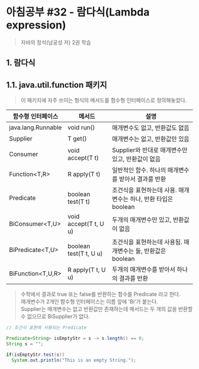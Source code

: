 # 아침공부 #32 - 람다식(Lambda expression)
>자바의 정석(남궁성 저) 2권 학습  


## 1. 람다식

## 1.1. java.util.function 패키지
>이 패키지에 자주 쓰이는 형식의 메서드를 함수형 인터페이스로 정의해놓았다.

|함수형 인터페이스|메서드|설명|
|---|---|---|
|java.lang.Runnable|void run()|매개변수도 없고, 반환값도 없음|
|Supplier<T>|T get()|매개변수는 없고, 반환값만 있음|
|Consumer<T>|void accept(T t)|Supplier와 반대로 매개변수만 있고, 반환값이 없음|
|Function<T,R>|R apply(T t)|일반적인 함수. 하나의 매개변수를 받아서 결과를 반환|
|Predicate<T>|boolean test(T t)|조건식을 표현하는데 사용. 매개변수는 하나, 반환 타입은 boolean|
|BiConsumer<T,U>|void accept(T t, U u)|두개의 매개변수만 있고, 반환값이 없음|
|BiPredicate<T,U>|boolean test(T t, U u)|조건식을 표현하는데 사용됨. 매개변수는 둘, 반환값은 boolean|
|BiFunction<T,U,R>|R apply(T t, U u)|두개의 매개변수를 받아서 하나의 결과를 반환|

>수학에서 결과로 true 또는 false를 반환하는 함수를 Predicate 라고 한다.  
>매개변수가 2개인 함수형 인터페이스는 이름 앞에 'Bi'가 붙는다.  
>Supplier는 매개변수는 없고 반환값만 존재하는데 메서드는 두 개의 값을 반환할 수 없으므로 BiSupplier가 없다.

~~~java
// 조건식 표현에 사용되는 Predicate

Predicate<String> isEmptyStr = s -> s.length() == 0;
String s = "";

if(isEmptyStr.test(s))
  System.out.println("This is an empty String.");
~~~
